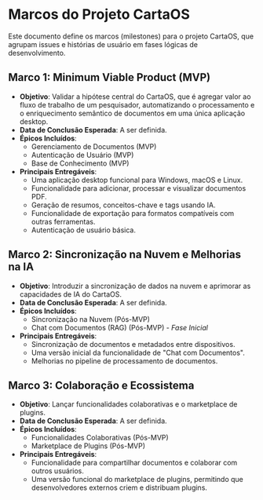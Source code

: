 # Marcos do Projeto CartaOS

Este documento define os marcos (milestones) para o projeto CartaOS, que agrupam issues e histórias de usuário em fases lógicas de desenvolvimento.

## Marco 1: Minimum Viable Product (MVP)

*   **Objetivo**: Validar a hipótese central do CartaOS, que é agregar valor ao fluxo de trabalho de um pesquisador, automatizando o processamento e o enriquecimento semântico de documentos em uma única aplicação desktop.
*   **Data de Conclusão Esperada**: A ser definida.
*   **Épicos Incluídos**:
    *   Gerenciamento de Documentos (MVP)
    *   Autenticação de Usuário (MVP)
    *   Base de Conhecimento (MVP)
*   **Principais Entregáveis**:
    *   Uma aplicação desktop funcional para Windows, macOS e Linux.
    *   Funcionalidade para adicionar, processar e visualizar documentos PDF.
    *   Geração de resumos, conceitos-chave e tags usando IA.
    *   Funcionalidade de exportação para formatos compatíveis com outras ferramentas.
    *   Autenticação de usuário básica.

## Marco 2: Sincronização na Nuvem e Melhorias na IA

*   **Objetivo**: Introduzir a sincronização de dados na nuvem e aprimorar as capacidades de IA do CartaOS.
*   **Data de Conclusão Esperada**: A ser definida.
*   **Épicos Incluídos**:
    *   Sincronização na Nuvem (Pós-MVP)
    *   Chat com Documentos (RAG) (Pós-MVP) - *Fase Inicial*
*   **Principais Entregáveis**:
    *   Sincronização de documentos e metadados entre dispositivos.
    *   Uma versão inicial da funcionalidade de "Chat com Documentos".
    *   Melhorias no pipeline de processamento de documentos.

## Marco 3: Colaboração e Ecossistema

*   **Objetivo**: Lançar funcionalidades colaborativas e o marketplace de plugins.
*   **Data de Conclusão Esperada**: A ser definida.
*   **Épicos Incluídos**:
    *   Funcionalidades Colaborativas (Pós-MVP)
    *   Marketplace de Plugins (Pós-MVP)
*   **Principais Entregáveis**:
    *   Funcionalidade para compartilhar documentos e colaborar com outros usuários.
    *   Uma versão funcional do marketplace de plugins, permitindo que desenvolvedores externos criem e distribuam plugins.
